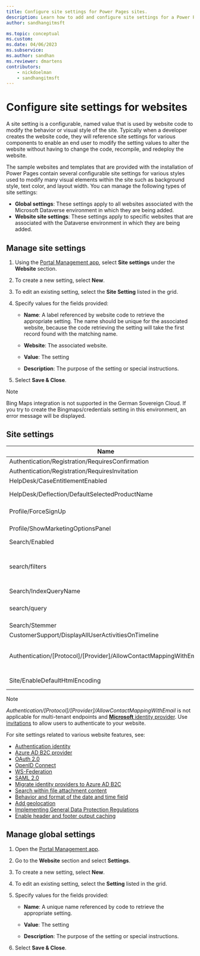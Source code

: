 ```yaml
---
title: Configure site settings for Power Pages sites.
description: Learn how to add and configure site settings for a Power Pages site and global settings for all sites in your organization.
author: sandhangitmsft

ms.topic: conceptual
ms.custom: 
ms.date: 04/06/2023
ms.subservice: 
ms.author: sandhan
ms.reviewer: dmartens
contributors:
    - nickdoelman
    - sandhangitmsft
---
```


# Configure site settings for websites

A site setting is a configurable, named value that is used by website code to modify the behavior or visual style of the site. Typically when a developer creates the website code, they will reference site settings for various components to enable an end user to modify the setting values to alter the website without having to change the code, recompile, and redeploy the website.

The sample websites and templates that are provided with the installation of Power Pages contain several configurable site settings for various styles used to modify many visual elements within the site such as background style, text color, and layout width.
You can manage the following types of site settings:

- **Global settings**: These settings apply to all websites associated with the Microsoft Dataverse environment in which they are being added.
- **Website site settings**: These settings apply to specific websites that are associated with the Dataverse environment in which they are being added.

## Manage site settings

1. Using the [Portal Management app](portal-management-app.md), select **Site settings** under the **Website** section.

1. To create a new setting, select **New**.

1. To edit an existing setting, select the **Site Setting** listed in the grid.

1. Specify values for the fields provided: 

    - **Name**:  A label referenced by website code to retrieve the appropriate setting. The name should be unique for the associated website, because the code retrieving the setting will take the first record found with the matching name.
    
    - **Website**:  The associated website. 
    
    - **Value**: The setting
    
    - **Description**: The purpose of the setting or special instructions.

1. Select **Save & Close**.

> [!NOTE] 
> Bing Maps integration is not supported in the German Sovereign Cloud. If you try to create the Bingmaps/credentials setting in this environment, an error message will be displayed.

## Site settings

|Name|Value|Description|
|----|-----|-----------|
|Authentication/Registration/RequiresConfirmation|FALSE |A boolean value of true enables email confirmation and disables open registration. Default: False |
|Authentication/Registration/RequiresInvitation|FALSE |A boolean value of true enables invitation code feature and disables open registration. Default: False |
|HelpDesk/CaseEntitlementEnabled|TRUE|A Boolean value indicating if the Help Desk Case Entitlement is enabled. Default: false|
|HelpDesk/Deflection/DefaultSelectedProductName| |The name of a product record that is the default selected product in dropdown displayed on the Help Desk Case Deflection if there are more than one product where the producttypecode equals 100000001.|
|Profile/ForceSignUp|FALSE|A Boolean value when set to "True" will force the user to update their profile information before they will be given access to the website contents. Default: False|
|Profile/ShowMarketingOptionsPanel|TRUE|A Boolean value that indicates whether to show the panel that lists the fields to specify the marketing communication preferences on the profile. Default: False|
|Search/Enabled|TRUE|A Boolean value that indicates if search is enabled or not.|
|search/filters|Content:adx_webpage;Events:adx_event,adx_eventschedule;<br>Blogs:adx_blog,adx_blogpost,adx_blogpostcomment;<br>Forums:adx_communityforum,adx_communityforumthread,adx_communityforumpost;<br>Ideas:adx_ideaforum,adx_idea,adx_ideacomment;<br>Issues:adx_issueforum,adx_issue,adx_issuecomment;Help Desk:incident|A collection of search logical name filter options. Defining a value here will add dropdown filter options to site-wide search. This value should be in the form of name/value pairs, with name and value separated by a colon, and pairs separated by a semicolon.<br>For example: "Forums:adx_communityforum,adx_communityforumthread,adx_communityforumpost;Blogs:adx_blog,adx_blogpost,adx_blogpostcomment".|
|Search/IndexQueryName|Portal Search|The name of the system view used by the website search query. Default: Portal Search|
|search/query|+(@Query) _title:(@Query) _logicalname:adx_webpage~0.9^0.2<br> -_logicalname:adx_webfile~0.9 adx_partialurl:(@Query)<br> _logicalname:adx_blogpost~0.9^0.1 -_logicalname:adx_communityforumthread~0.9|Override query for site search, to apply additional weights and filters. @Query is the query text entered by a user. Lucene query syntax reference: [https://lucene.apache.org/core/old_versioned_docs/versions/2_9_1/queryparsersyntax.html](https://lucene.apache.org/core/old_versioned_docs/versions/2_9_1/queryparsersyntax.html)| 
|Search/Stemmer|English|The language used by the website search's stemming algorithm. Default: English|
|CustomerSupport/DisplayAllUserActivitiesOnTimeline|FALSE| |
|Authentication/[Protocol]/[Provider]/AllowContactMappingWithEmail| |Allow auto-association to a contact record based on email. </br> More information: [Allow contact mapping with email and require unique email general options](../security/authentication/configure-site.md#select-general-authentication-settings).</br> *Authentication/[Protocol]/[Provider]/AllowContactMappingWithEmail* is not applicable for multi-tenant endpoints. Use [invitations](/power-apps/maker/portals/configure/invite-contacts) to allow users to authenticate to your website.|
| Site/EnableDefaultHtmlEncoding | True/False | Power Pages release version [9.3.8.x](/power-platform/released-versions/portals/portalupdate938x) or later will by default have [escape](/power-apps/maker/portals/liquid/liquid-filters#escape) Liquid filter enforced for [user](/power-apps/maker/portals/liquid/liquid-objects#user) and [request](/power-apps/maker/portals/liquid/liquid-objects#request) Liquid objects. To disable this default configuration and allow these Liquid objects without escape Liquid filter, add this setting and set its value to **False**. |

> [!NOTE]
> *Authentication/[Protocol]/[Provider]/AllowContactMappingWithEmail* is not applicable for multi-tenant endpoints and [**Microsoft** identity provider](../security/authentication/oauth2-microsoft.md). Use [invitations](/power-apps/maker/portals/configure/invite-contacts) to allow users to authenticate to your website.

For site settings related to various website features, see:

- [Authentication identity](../security/authentication/set-authentication-identity.md)
- [Azure AD B2C provider](../security/authentication/azure-ad-b2c-provider.md)
- [OAuth 2.0](../security/authentication/oauth2-settings.md)
- [OpenID Connect](../security/authentication/openid-settings.md) 
- [WS-Federation](../security/authentication/ws-federation-provider.md) 
- [SAML 2.0](../security/authentication/saml2-settings.md)
- [Migrate identity providers to Azure AD B2C](../security/authentication/migrate-identity-providers.md)
- [Search within file attachment content](search/file-attachment.md)
- [Behavior and format of the date and time field](./behavior-format-date-time-field.md)
- [Add geolocation](add-geolocation.md)
- [Implementing General Data Protection Regulations](implement-gdpr.md)
- [Enable header and footer output caching](enable-header-footer-output-caching.md)

## Manage global settings

1. Open the [Portal Management app](portal-management-app.md).

1. Go to the **Website** section and select **Settings**.

1. To create a new setting, select **New**.

1. To edit an existing setting, select the **Setting** listed in the grid.

1. Specify values for the fields provided: 

    - **Name**:  A unique name referenced by code to retrieve the appropriate setting.

    - **Value**: The setting

    - **Description**: The purpose of the setting or special instructions.

1. Select **Save & Close**.
